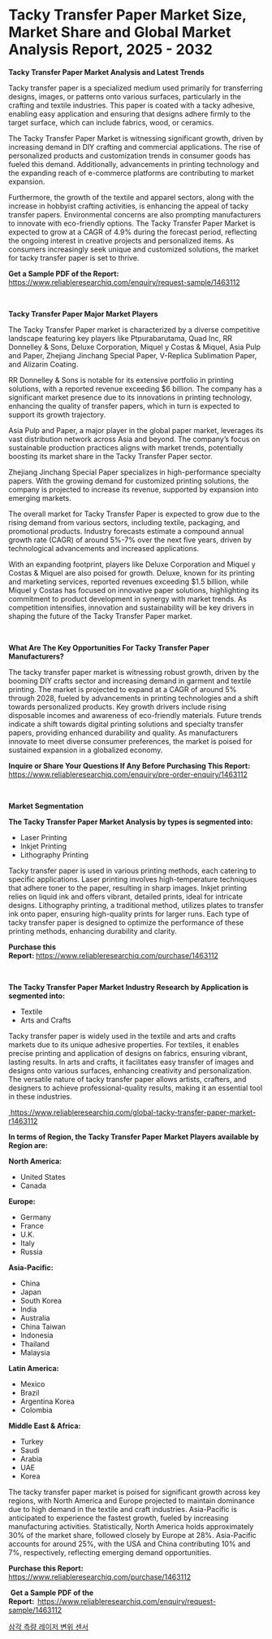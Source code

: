 <p><h1>Tacky Transfer Paper Market Size, Market Share and Global Market Analysis Report, 2025 - 2032</h1></p><p><strong>Tacky Transfer Paper Market Analysis and Latest Trends</strong></p>
<p><p>Tacky transfer paper is a specialized medium used primarily for transferring designs, images, or patterns onto various surfaces, particularly in the crafting and textile industries. This paper is coated with a tacky adhesive, enabling easy application and ensuring that designs adhere firmly to the target surface, which can include fabrics, wood, or ceramics.</p><p>The Tacky Transfer Paper Market is witnessing significant growth, driven by increasing demand in DIY crafting and commercial applications. The rise of personalized products and customization trends in consumer goods has fueled this demand. Additionally, advancements in printing technology and the expanding reach of e-commerce platforms are contributing to market expansion. </p><p>Furthermore, the growth of the textile and apparel sectors, along with the increase in hobbyist crafting activities, is enhancing the appeal of tacky transfer papers. Environmental concerns are also prompting manufacturers to innovate with eco-friendly options. The Tacky Transfer Paper Market is expected to grow at a CAGR of 4.9% during the forecast period, reflecting the ongoing interest in creative projects and personalized items. As consumers increasingly seek unique and customized solutions, the market for tacky transfer paper is set to thrive.</p></p>
<p><strong>Get a Sample PDF of the Report:&nbsp;</strong> <a href="https://www.reliableresearchiq.com/enquiry/request-sample/1463112?utm_campaign=99&utm_medium=2&utm_source=Github&utm_content=ia&utm_term=03022025&utm_id=tacky-transfer-paper">https://www.reliableresearchiq.com/enquiry/request-sample/1463112</a></p>
<p>&nbsp;</p>
<p><strong>Tacky Transfer Paper Major Market Players</strong></p>
<p><p>The Tacky Transfer Paper market is characterized by a diverse competitive landscape featuring key players like Ptpurabarutama, Quad Inc, RR Donnelley & Sons, Deluxe Corporation, Miquel y Costas & Miquel, Asia Pulp and Paper, Zhejiang Jinchang Special Paper, V-Replica Sublimation Paper, and Alizarin Coating. </p><p>RR Donnelley & Sons is notable for its extensive portfolio in printing solutions, with a reported revenue exceeding $6 billion. The company has a significant market presence due to its innovations in printing technology, enhancing the quality of transfer papers, which in turn is expected to support its growth trajectory.</p><p>Asia Pulp and Paper, a major player in the global paper market, leverages its vast distribution network across Asia and beyond. The company’s focus on sustainable production practices aligns with market trends, potentially boosting its market share in the Tacky Transfer Paper sector.</p><p>Zhejiang Jinchang Special Paper specializes in high-performance specialty papers. With the growing demand for customized printing solutions, the company is projected to increase its revenue, supported by expansion into emerging markets.</p><p>The overall market for Tacky Transfer Paper is expected to grow due to the rising demand from various sectors, including textile, packaging, and promotional products. Industry forecasts estimate a compound annual growth rate (CAGR) of around 5%-7% over the next five years, driven by technological advancements and increased applications.</p><p>With an expanding footprint, players like Deluxe Corporation and Miquel y Costas & Miquel are also poised for growth. Deluxe, known for its printing and marketing services, reported revenues exceeding $1.5 billion, while Miquel y Costas has focused on innovative paper solutions, highlighting its commitment to product development in synergy with market trends. As competition intensifies, innovation and sustainability will be key drivers in shaping the future of the Tacky Transfer Paper market.</p></p>
<p>&nbsp;</p>
<p><strong>What Are The Key Opportunities For Tacky Transfer Paper Manufacturers?</strong></p>
<p><p>The tacky transfer paper market is witnessing robust growth, driven by the booming DIY crafts sector and increasing demand in garment and textile printing. The market is projected to expand at a CAGR of around 5% through 2028, fueled by advancements in printing technologies and a shift towards personalized products. Key growth drivers include rising disposable incomes and awareness of eco-friendly materials. Future trends indicate a shift towards digital printing solutions and specialty transfer papers, providing enhanced durability and quality. As manufacturers innovate to meet diverse consumer preferences, the market is poised for sustained expansion in a globalized economy.</p></p>
<p><strong>Inquire or Share Your Questions If Any Before Purchasing This Report:</strong> <a href="https://www.reliableresearchiq.com/enquiry/pre-order-enquiry/1463112?utm_campaign=99&utm_medium=2&utm_source=Github&utm_content=ia&utm_term=03022025&utm_id=tacky-transfer-paper">https://www.reliableresearchiq.com/enquiry/pre-order-enquiry/1463112</a></p>
<p>&nbsp;</p>
<p><strong>Market Segmentation</strong></p>
<p><strong>The Tacky Transfer Paper Market Analysis by types is segmented into:</strong></p>
<p><ul><li>Laser Printing</li><li>Inkjet Printing</li><li>Lithography Printing</li></ul></p>
<p><p>Tacky transfer paper is used in various printing methods, each catering to specific applications. Laser printing involves high-temperature techniques that adhere toner to the paper, resulting in sharp images. Inkjet printing relies on liquid ink and offers vibrant, detailed prints, ideal for intricate designs. Lithography printing, a traditional method, utilizes plates to transfer ink onto paper, ensuring high-quality prints for larger runs. Each type of tacky transfer paper is designed to optimize the performance of these printing methods, enhancing durability and clarity.</p></p>
<p><strong>Purchase this Report:&nbsp;</strong><a href="https://www.reliableresearchiq.com/purchase/1463112?utm_campaign=99&utm_medium=2&utm_source=Github&utm_content=ia&utm_term=03022025&utm_id=tacky-transfer-paper">https://www.reliableresearchiq.com/purchase/1463112</a></p>
<p>&nbsp;</p>
<p><strong>The Tacky Transfer Paper Market Industry Research by Application is segmented into:</strong></p>
<p><ul><li>Textile</li><li>Arts and Crafts</li></ul></p>
<p><p>Tacky transfer paper is widely used in the textile and arts and crafts markets due to its unique adhesive properties. For textiles, it enables precise printing and application of designs on fabrics, ensuring vibrant, lasting results. In arts and crafts, it facilitates easy transfer of images and designs onto various surfaces, enhancing creativity and personalization. The versatile nature of tacky transfer paper allows artists, crafters, and designers to achieve professional-quality results, making it an essential tool in these industries.</p></p>
<p><a href="https://www.reliableresearchiq.com/global-tacky-transfer-paper-market-r1463112?utm_campaign=99&utm_medium=2&utm_source=Github&utm_content=ia&utm_term=03022025&utm_id=tacky-transfer-paper">&nbsp;https://www.reliableresearchiq.com/global-tacky-transfer-paper-market-r1463112</a></p>
<p><strong>In terms of Region, the Tacky Transfer Paper Market Players available by Region are:</strong></p>
<p>
    <p> <strong> North America: </strong>
        <ul>
            <li>United States</li>
            <li>Canada</li>
        </ul>
        </p> 
    <p> <strong> Europe: </strong>
        <ul>
            <li>Germany</li>
            <li>France</li>
            <li>U.K.</li>
            <li>Italy</li>
            <li>Russia</li>
        </ul>
        </p> 
    <p> <strong> Asia-Pacific: </strong>
        <ul>
            <li>China</li>
            <li>Japan</li>
            <li>South Korea</li>
            <li>India</li>
            <li>Australia</li>
            <li>China Taiwan</li>
            <li>Indonesia</li>
            <li>Thailand</li>
            <li>Malaysia</li>
        </ul>
        </p> 
    <p> <strong> Latin America: </strong>
        <ul>
            <li>Mexico</li>
            <li>Brazil</li>
            <li>Argentina Korea</li>
            <li>Colombia</li>
        </ul>
        </p> 
    <p> <strong> Middle East & Africa: </strong>
        <ul>
            <li>Turkey</li>
            <li>Saudi</li>
            <li>Arabia</li>
            <li>UAE</li>
            <li>Korea</li>
        </ul>
    </p>
    </p>
<p><p>The tacky transfer paper market is poised for significant growth across key regions, with North America and Europe projected to maintain dominance due to high demand in the textile and craft industries. Asia-Pacific is anticipated to experience the fastest growth, fueled by increasing manufacturing activities. Statistically, North America holds approximately 30% of the market share, followed closely by Europe at 28%. Asia-Pacific accounts for around 25%, with the USA and China contributing 10% and 7%, respectively, reflecting emerging demand opportunities.</p></p>
<p><strong>Purchase this Report: </strong><a href="https://www.reliableresearchiq.com/purchase/1463112?utm_campaign=99&utm_medium=2&utm_source=Github&utm_content=ia&utm_term=03022025&utm_id=tacky-transfer-paper">https://www.reliableresearchiq.com/purchase/1463112</a></p>
<p>&nbsp;<strong>Get a Sample PDF of the Report:&nbsp;&nbsp;</strong><a href="https://www.reliableresearchiq.com/enquiry/request-sample/1463112?utm_campaign=99&utm_medium=2&utm_source=Github&utm_content=ia&utm_term=03022025&utm_id=tacky-transfer-paper">https://www.reliableresearchiq.com/enquiry/request-sample/1463112</a></p>
<p><strong></strong></p>
<p><p><a href="https://github.com/sougarounis/Market-Research-Report-List-6/blob/main/343814235257.md?utm_campaign=99&utm_medium=2&utm_source=Github&utm_content=ia&utm_term=03022025&utm_id=tacky-transfer-paper">삼각 측량 레이저 변위 센서</a></p></p>